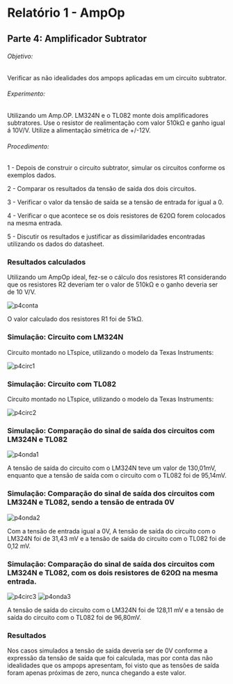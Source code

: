 # Relatório 1 - AmpOp

## Parte 4: Amplificador Subtrator

###### Objetivo:

Verificar as não idealidades dos ampops aplicadas em um circuito subtrator.

###### Experimento:

Utilizando um Amp.OP. LM324N e o TL082 monte dois amplificadores subtratores.
Use o resistor de realimentação  com valor 510kΩ e ganho igual á 10V/V.
Utilize a alimentação simétrica de +/-12V.

###### Procedimento:

1 - Depois de construir o circuito subtrator, simular os circuitos conforme os exemplos dados.

2 - Comparar os resultados da tensão de saída dos dois circuitos.

3 - Verificar o valor da tensão de saída se a tensão de entrada for igual a 0.

4 - Verificar o que acontece se os dois resistores de 620Ω forem colocados na mesma entrada.

5 - Discutir os resultados e justificar as dissimilaridades encontradas utilizando os dados do datasheet.

### Resultados calculados
Utilizando um AmpOp ideal, fez-se o cálculo dos resistores R1 considerando que os resistores R2 deveriam ter o valor de 510kΩ e o ganho deveria ser de 10 V/V.

![p4conta](/resources/images/relat1/p4conta.jpg)

O valor calculado dos resistores R1 foi de 51kΩ.

### Simulação: Circuito com LM324N
Circuito montado no LTspice, utilizando o modelo da Texas Instruments:

![p4circ1](/resources/images/relat1/p4circ1.jpg)

### Simulação: Circuito com TL082
Circuito montado no LTspice, utilizando o modelo da Texas Instruments:

![p4circ2](/resources/images/relat1/p4circ2.jpg)

### Simulação: Comparação do sinal de saída dos circuitos com LM324N e TL082

![p4onda1](/resources/images/relat1/p4onda1.jpg)

A tensão de saída do circuito com o LM324N teve um valor de 130,01mV, enquanto que a tensão de saída com o circuito com o TL082 foi de 95,14mV.

### Simulação: Comparação do sinal de saída dos circuitos com LM324N e TL082, sendo a tensão de entrada 0V
![p4onda2](/resources/images/relat1/p4onda2.jpg)

Com a tensão de entrada igual a 0V, A tensão de saída do circuito com o LM324N foi de 31,43 mV e a tensão de saída do circuito com o TL082 foi de 0,12 mV.

### Simulação: Comparação do sinal de saída dos circuitos com LM324N e TL082, com os dois resistores de 620Ω na mesma entrada.
![p4circ3](/resources/images/relat1/p4circ3.jpg)
![p4onda3](/resources/images/relat1/p4onda3.jpg)

A tensão de saída do circuito com o LM324N foi de 128,11 mV e a tensão de saída do circuito com o TL082 foi de 96,80mV.

### Resultados

Nos casos simulados a tensão de saída deveria ser de 0V conforme a expressão da tensão de saída que foi calculada, mas por conta das não idealidades que os ampops apresentam, foi visto que as tensões de saída foram apenas próximas de zero, nunca chegando a este valor.

